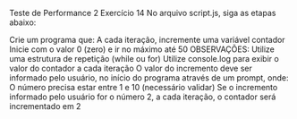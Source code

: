 Teste de Performance 2
Exercício 14
No arquivo script.js, siga as etapas abaixo:

Crie um programa que:
A cada iteração, incremente uma variável contador
Inicie com o valor 0 (zero) e ir no máximo até 50
OBSERVAÇÕES:
Utilize uma estrutura de repetição (while ou for)
Utilize console.log para exibir o valor do contador a cada iteração
O valor do incremento deve ser informado pelo usuário, no início do programa através de um prompt, onde:
O número precisa estar entre 1 e 10 (necessário validar)
Se o incremento informado pelo usuário for o número 2, a cada iteração, o contador será incrementado em 2